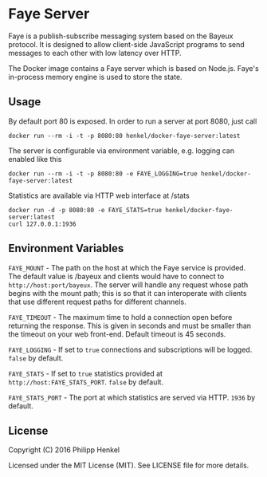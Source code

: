 Faye Server
===========

Faye is a publish-subscribe messaging system based on the Bayeux protocol. It is designed to allow client-side JavaScript programs to send messages to each other with low latency over HTTP.

The Docker image contains a Faye server which is based on Node.js. Faye's in-process memory engine is used to store the state.

Usage
-----

By default port 80 is exposed. In order to run a server at port 8080, just call

```console
docker run --rm -i -t -p 8080:80 henkel/docker-faye-server:latest
```

The server is configurable via environment variable, e.g. logging can enabled like this

```console
docker run --rm -i -t -p 8080:80 -e FAYE_LOGGING=true henkel/docker-faye-server:latest
```

Statistics are available via HTTP web interface at /stats
```console
docker run -d -p 8080:80 -e FAYE_STATS=true henkel/docker-faye-server:latest
curl 127.0.0.1:1936
```

Environment Variables
---------------------

`FAYE_MOUNT` - The path on the host at which the Faye service is provided. The default value is /bayeux and clients would have to connect to `http://host:port/bayeux`. The server will handle any request whose path begins with the mount path; this is so that it can interoperate with clients that use different request paths for different channels.

`FAYE_TIMEOUT` - The maximum time to hold a connection open before returning the response. This is given in seconds and must be smaller than the timeout on your web front-end. Default timeout is 45 seconds.

`FAYE_LOGGING` - If set to `true` connections and subscriptions will be logged. `false` by default.

`FAYE_STATS` - If set to `true` statistics provided at `http://host:FAYE_STATS_PORT`. `false` by default.

`FAYE_STATS_PORT` - The port at which statistics are served via HTTP. `1936` by default.



License
-------

Copyright (C) 2016 Philipp Henkel

Licensed under the MIT License (MIT). See LICENSE file for more details.
